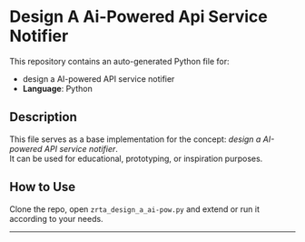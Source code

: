 # Design A Ai-Powered Api Service Notifier

This repository contains an auto-generated Python file for:

- design a AI-powered API service notifier
- **Language**: Python

## Description

This file serves as a base implementation for the concept: *design a AI-powered API service notifier*.  
It can be used for educational, prototyping, or inspiration purposes.

## How to Use

Clone the repo, open `zrta_design_a_ai-pow.py` and extend or run it according to your needs.

---


